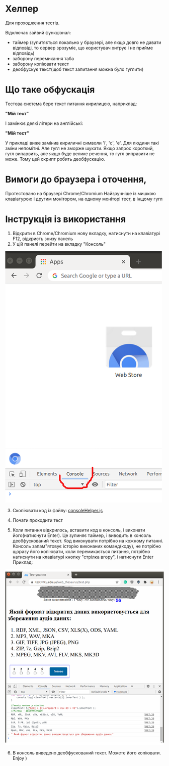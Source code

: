 # Хелпер
Для проходження тестів.

Відключає зайвий функціонал:
 - таймер (зупитяється локально у браузері, але якщо довго не давати відповіді, то сервер зрозуміє, що користувач хитрує і не прийме відповідь)
 - заборону перемикання таба
 - заборону копіювати текст
 - деобфускує текст(щоб текст запитання можна було гуглити)

# Що таке обфускація 
Тестова система бере текст питання кирилицею, наприклад:

 **"Мій тест"**

 І замінює деякі літери на англійські:

**"Мiй тecт"**

У прикладі виже замінив кириличні символи 'і', 'с', 'e'.
Для людини такі зміни непомітні. Але гугл не зморже шукати. Якщо запрос короткий, гугл випарвить, але якщо
буде велике речення, то гугл виправити не може. 
Тому цей скрипт робить деобфускацію. 

 
# Вимоги до браузера і оточення, 
Протестовано на браузері Сhrome/Chromium
Найзручніше із мишкою клавіатурою і другим монітором, на одному моніторі тест, в інщому гугл

# Інструкція із використання
1. Відкрити в Chrome/Chromium нову вкладку, натиснути на клавіатурі F12, відкриєть знизу панель
2. У цій панелі перейти на вкладку "Консоль"
<picture>
  <img alt="Відкрити таб Консоль в браузері" src="assets/images/screen_012.png">
</picture>

3. Скопіювати код із файлу: 
    [consoleHelper.js](ToolForChromeConsole/consoleHelper.js)
4. Почати проходити тест

5. Коли питання відкрилось, вставити код в консоль, і виконати його(натиснути Enter).
Це зупиняє таймер, і виводить в консоль деобфускований текст. 
Код виконувати потрібно на кожному питанні. 
Консоль запам"ятовує історію виконаних команд(коду), не потрібно щоразу його копіювати, 
коли перемикається питання, потрібно натиснути на клавіатурі кнопку "стрілка вгору", і натиснути Enter
Приклад:
<picture>
  <img alt="Приклад роботи" src="assets/images/screen_013.png">
</picture>


6. В консоль виведено деобфускований текст. Можете його копіювати. Enjoy )